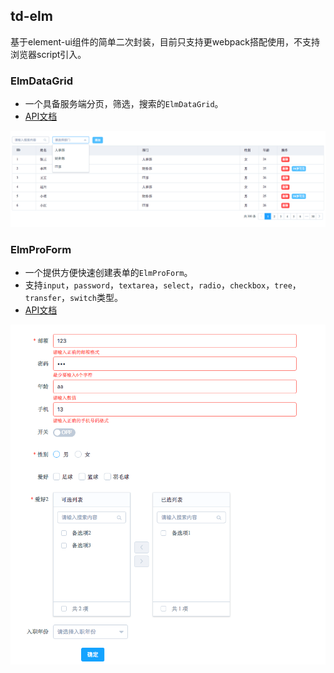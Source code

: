 ## td-elm
基于element-ui组件的简单二次封装，目前只支持更webpack搭配使用，不支持浏览器script引入。

### ElmDataGrid
- 一个具备服务端分页，筛选，搜索的`ElmDataGrid`。
- [API文档](https://github.com/Devil-Cong/td-elm/blob/master/docs/ElmDataGrid.md)

![ElmDataGrid](https://github.com/Devil-Cong/td-elm/blob/master/docs/ElmDataGrid.png)

### ElmProForm
- 一个提供方便快速创建表单的`ElmProForm`。
- 支持`input`，`password`，`textarea`，`select`，`radio`，`checkbox`，`tree`，`transfer`，`switch`类型。
- [API文档](https://github.com/Devil-Cong/td-elm/blob/master/docs/ElmProForm.md)

![ElmProForm](https://github.com/Devil-Cong/td-elm/blob/master/docs/ElmProForm.png)
